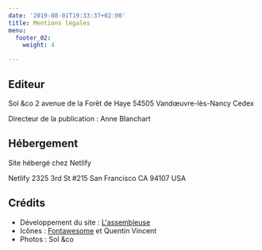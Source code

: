 ```yaml
---
date: '2019-08-01T19:33:37+02:00'
title: Mentions légales
menu:
  footer_02:
    weight: 4

---
```

## Editeur

Sol &co
2 avenue de la Forêt de Haye
54505 Vandœuvre-lès-Nancy Cedex

Directeur de la publication : Anne Blanchart

## Hébergement

Site hébergé chez Netlify

Netlify
2325 3rd St #215
San Francisco
CA 94107
USA

## Crédits

* Développement du site : [L'assembleuse](https://www.lassembleuse.fr/)
* Icônes : [Fontawesome](https://fontawesome.com/) et Quentin Vincent
* Photos : Sol &co